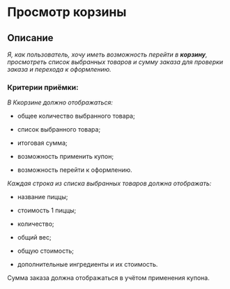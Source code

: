 # Просмотр корзины

## Описание ##

*Я, как пользователь, хочу иметь возможность перейти в **корзину**, просмотреть список выбранных товаров и сумму заказа для проверки заказа и перехода к оформлению.*

### Критерии приёмки: ###

*В Ккорзине должно отображаться:*

+ общее количество выбранного товара;

+ список выбранного товара;

+ итоговая сумма;

+ возможность применить купон;

+ возможность перейти к оформлению.

*Каждая строка из списка выбранных товаров должна отображать:*

+ название пиццы;

+ стоимость 1 пиццы;

+ количество;

+ общий вес;

+ общую стоимость;

+ дополнительные ингредиенты и их стоимость.

Сумма заказа должна отображаться в учётом применения купона.